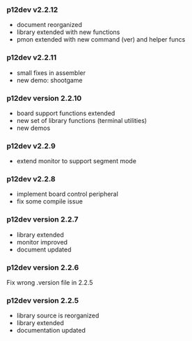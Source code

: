 ### p12dev v2.2.12

- document reorganized
- library extended with new functions
- pmon extended with new command (ver) and helper funcs

### p12dev v2.2.11

- small fixes in assembler
- new demo: shootgame

### p12dev version 2.2.10

- board support functions extended
- new set of library functions (terminal utilities)
- new demos

### p12dev v2.2.9

- extend monitor to support segment mode

### p12dev v2.2.8

- implement board control peripheral
- fix some compile issue

### p12dev version 2.2.7

- library extended
- monitor improved
- document updated

### p12dev version 2.2.6

Fix wrong .version file in 2.2.5

### p12dev version 2.2.5

- library source is reorganized
- library extended
- documentation updated
